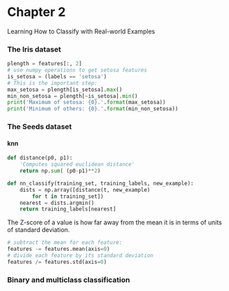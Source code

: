 Chapter 2
=========

Learning How to Classify with Real-world Examples

### The Iris dataset

```python
plength = features[:, 2]
# use numpy operations to get setosa features
is_setosa = (labels == 'setosa')
# This is the important step:
max_setosa = plength[is_setosa].max()
min_non_setosa = plength[~is_setosa].min()
print('Maximum of setosa: {0}.'.format(max_setosa))
print('Minimum of others: {0}.'.format(min_non_setosa))
```

### The Seeds dataset

#### knn

```python
def distance(p0, p1):
	'Computes squared euclidean distance'
	return np.sum( (p0-p1)**2)

def nn_classify(training_set, training_labels, new_example):
	dists = np.array([distance(t, new_example)
		for t in training_set])
	nearest = dists.argmin()
	return training_labels[nearest]
```

The Z-score of a value is how far away from the mean it is in terms of units of standard deviation.

```python
# subtract the mean for each feature:
features -= features.mean(axis=0)
# divide each feature by its standard deviation
features /= features.std(axis=0)
```

### Binary and multiclass classification
